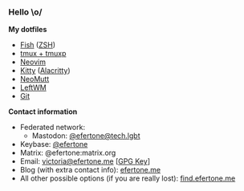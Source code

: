 ### Hello \o/

**My dotfiles**

* [Fish][dot-fish] ([ZSH][dot-zsh])
* [tmux + tmuxp][dot-tmux]
* [Neovim][dot-neovim]
* [Kitty][dot-kitty] ([Alacritty][dot-alacritty])
* [NeoMutt][dot-neomutt]
* [LeftWM][dot-leftwm]
* [Git][dot-git]

**Contact information**

* Federated network:
  * Mastodon: [@efertone@tech.lgbt][mastodon]
* Keybase: [@efertone][keybase]
* Matrix: @efertone:matrix.org
* Email: victoria@efertone.me [[GPG Key][gpg-key]]
* Blog (with extra contact info): [efertone.me][website]
* All other possible options (if you are really lost): [find.efertone.me][find-me]


[dot-zsh]: https://git.efertone.me/efertone/config-zsh
[dot-fish]: https://git.efertone.me/efertone/config-fish
[dot-tmux]: https://git.efertone.me/efertone/config-tmux
[dot-neovim]: https://git.efertone.me/efertone/config-nvim
[dot-alacritty]: https://git.efertone.me/efertone/config-alacritty
[dot-kitty]: https://git.efertone.me/efertone/config-kitty
[dot-neomutt]: https://git.efertone.me/efertone/config-mutt
[dot-leftwm]: https://git.efertone.me/efertone/config-leftwm
[dot-git]: https://git.efertone.me/efertone/config-git
[mastodon]: https://tech.lgbt/@efertone
[keybase]: https://keybase.io/efertone/
[gpg-key]: https://openpgpkey.efertone.me/.well-known/openpgpkey/efertone.me/hu/4hkpotmjgz7nb3om58ugnothsjcda6q3
[website]: https://efertone.me/
[find-me]: https://find.efertone.me/
